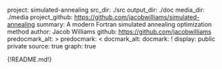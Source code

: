 project: simulated-annealing
src_dir: ./src
output_dir: ./doc
media_dir: ./media
project_github: https://github.com/jacobwilliams/simulated-annealing
summary: A modern Fortran simulated annealing optimization method
author: Jacob Williams
github: https://github.com/jacobwilliams
predocmark_alt: >
predocmark: <
docmark_alt:
docmark: !
display: public
         private
source: true
graph: true

{!README.md!}
